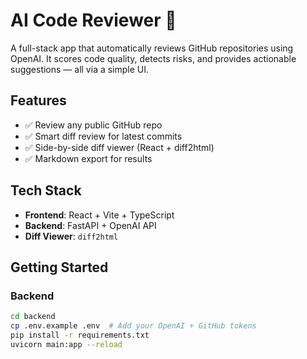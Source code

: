 # AI Code Reviewer 🤖

A full-stack app that automatically reviews GitHub repositories using OpenAI. It scores code quality, detects risks, and provides actionable suggestions — all via a simple UI.

## Features

- ✅ Review any public GitHub repo
- ✅ Smart diff review for latest commits
- ✅ Side-by-side diff viewer (React + diff2html)
- ✅ Markdown export for results

## Tech Stack

- **Frontend**: React + Vite + TypeScript
- **Backend**: FastAPI + OpenAI API
- **Diff Viewer**: `diff2html`

## Getting Started

### Backend

```bash
cd backend
cp .env.example .env  # Add your OpenAI + GitHub tokens
pip install -r requirements.txt
uvicorn main:app --reload
